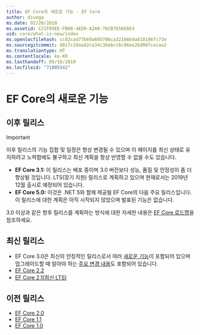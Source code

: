 ```yaml
---
title: EF Core의 새로운 기능 - EF Core
author: divega
ms.date: 02/20/2018
ms.assetid: C21F89EE-FB08-4ED9-A2A0-76CB7656E6E4
uid: core/what-is-new/index
ms.openlocfilehash: cc82cad77b69a605706ca32166b4a810106fc73e
ms.sourcegitcommit: d01fc19aa42ca34c3bebccbc96ee26d06fcecaa2
ms.translationtype: HT
ms.contentlocale: ko-KR
ms.lasthandoff: 09/16/2019
ms.locfileid: "71005542"
---
```

# <a name="what-is-new-in-ef-core"></a>EF Core의 새로운 기능

## <a name="future-releases"></a>이후 릴리스
> [!IMPORTANT]
> 이후 릴리스의 기능 집합 및 일정은 항상 변경될 수 있으며 이 페이지를 최신 상태로 유지하려고 노력함에도 불구하고 최신 계획을 항상 반영할 수 없을 수도 있습니다.

- **EF Core 3.1:** 이 릴리스는 배포 중이며 3.0 버전보다 성능, 품질 및 안정성이 좀 더 향상될 것입니다. LTS(장기 지원) 릴리스로 계획하고 있으며 현재로서는 2019년 12월 출시로 예정되어 있습니다.
- **EF Core 5.0:** 이것은 .NET 5와 함께 제공될 EF Core의 다음 주요 릴리스입니다. 이 릴리스에 대한 계획은 아직 시작되지 않았으며 발표된 기능은 없습니다.  

3\.0 이상과 같은 향후 릴리스를 계획하는 방식에 대한 자세한 내용은 [EF Core 로드맵](xref:core/what-is-new/roadmap)을 참조하세요.

## <a name="recent-releases"></a>최신 릴리스

- EF Core 3.0은 최신의 안정적인 릴리스로서 여러 [새로운 기능](xref:core/what-is-new/ef-core-3.0/features)이 포함되어 있으며 업그레이드할 때 알아야 하는 [주요 변경 내용](xref:core/what-is-new/ef-core-3.0/breaking-changes)도 포함되어 있습니다.
- [EF Core 2.2 ](xref:core/what-is-new/ef-core-2.2)
- [EF Core 2.1(최신 LTS)](xref:core/what-is-new/ef-core-2.1)

## <a name="past-releases"></a>이전 릴리스

- [EF Core 2.0](xref:core/what-is-new/ef-core-2.0)
- [EF Core 1.1](xref:core/what-is-new/ef-core-1.1)
- [EF Core 1.0](xref:core/what-is-new/ef-core-1.0)
